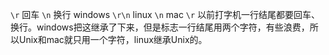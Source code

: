 `\r` 回车 `\n` 换行
windows `\r\n` linux `\n` mac `\r`
以前打字机一行结尾都要回车、换行。windows把这继承了下来，但是标志一行结尾用两个字符，有些浪费，所以Unix和mac就只用一个字符，linux继承Unix的。
